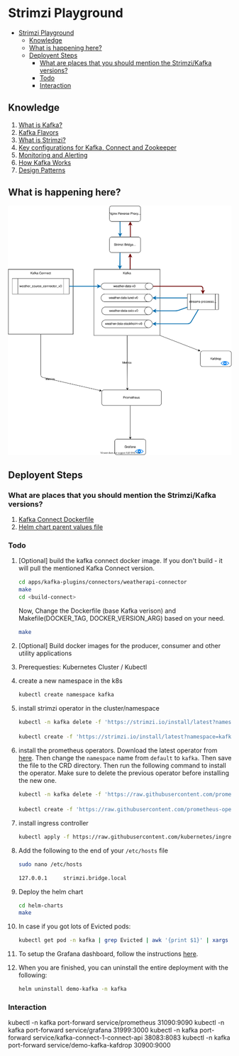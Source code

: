 # Strimzi Playground

- [Strimzi Playground](#strimzi-playground)
  - [Knowledge](#knowledge)
  - [What is happening here?](#what-is-happening-here)
  - [Deployent Steps](#deployent-steps)
    - [What are places that you should mention the Strimzi/Kafka versions?](#what-are-places-that-you-should-mention-the-strimzikafka-versions)
    - [Todo](#todo)
    - [Interaction](#interaction)

## Knowledge

1. [What is Kafka?](./docs/KAFKA.md)
2. [Kafka Flavors](./docs/FLAVORS.md)
3. [What is Strimzi?](https://strimzi.io/)
4. [Key configurations for Kafka, Connect and Zookeeper](./docs/KEY-CONFIGS.md)
5. [Monitoring and Alerting](./docs/MONITORING-ALERTING.md)
6. [How Kafka Works](./docs/HOW-KAFKA-WORKS.md)
7. [Design Patterns](./docs/DESIGN-PATTERNS.md)

## What is happening here?

![architecture-diagram](architecture.svg)

## Deployent Steps

### What are places that you should mention the Strimzi/Kafka versions?

1. [Kafka Connect Dockerfile](build-connect/Dockerfile)
2. [Helm chart parent values file](helm-charts/values.yaml)

### Todo

1. [Optional] build the kafka connect docker image. If you don't build - it will pull the mentioned Kafka Connect version.

   ```bash
   cd apps/kafka-plugins/connectors/weatherapi-connector
   make
   cd <build-connect>
   ```

   Now, Change the Dockerfile (base Kafka verison) and Makefile(DOCKER_TAG, DOCKER_VERSION_ARG) based on your need.

   ```bash
   make
   ```

2. [Optional] Build docker images for the producer, consumer and other utility applications
3. Prerequesties: Kubernetes Cluster / Kubectl
4. create a new namespace in the k8s

   ```bash
   kubectl create namespace kafka
   ```

5. install strimzi operator in the cluster/namespace

   ```bash
   kubectl -n kafka delete -f 'https://strimzi.io/install/latest?namespace=kafka'

   kubectl create -f 'https://strimzi.io/install/latest?namespace=kafka' -n kafka
   ```

6. install the prometheus operators. Download the latest operator from [here](https://raw.githubusercontent.com/prometheus-operator/prometheus-operator/master/bundle.yaml). Then change the `namespace` name from `default` to `kafka`. Then save the file to the CRD directory. Then run the following command to install the operator. Make sure to delete the previous operator before installing the new one.

   ```bash
   kubectl -n kafka delete -f 'https://raw.githubusercontent.com/prometheus-operator/prometheus-operator/master/bundle.yaml'

   kubectl create -f 'https://raw.githubusercontent.com/prometheus-operator/prometheus-operator/master/bundle.yaml' -n kafka

   ```

7. install ingress controller

   ```bash
   kubectl apply -f https://raw.githubusercontent.com/kubernetes/ingress-nginx/controller-v1.3.0/deploy/static/provider/cloud/deploy.yaml
   ```

8. Add the following to the end of your `/etc/hosts` file

   ```bash
   sudo nano /etc/hosts
   ```

   ```txt
   127.0.0.1     strimzi.bridge.local
   ```

9. Deploy the helm chart

    ```bash
    cd helm-charts
    make
    ```

10. In case if you got lots of Evicted pods:

    ```bash
    kubectl get pod -n kafka | grep Evicted | awk '{print $1}' | xargs kubectl delete pod -n kafka
    ```

11. To setup the Grafana dashboard, follow the instructions [here](./grafana-dashboards/README.md).
12. When you are finished, you can uninstall the entire deployment with the following:

    ```bash
    helm uninstall demo-kafka -n kafka
    ```

### Interaction

kubectl -n kafka port-forward service/prometheus 31090:9090
kubectl -n kafka port-forward service/grafana 31999:3000
kubectl -n kafka port-forward service/kafka-connect-1-connect-api 38083:8083
kubectl -n kafka port-forward service/demo-kafka-kafdrop 30900:9000
